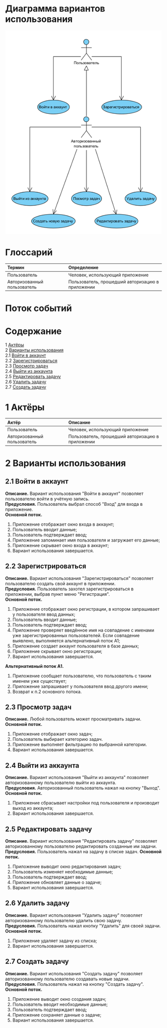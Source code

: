 # Диаграмма вариантов использования

![Диаграмма вариантов использования](images/use_case_diagram.png) 
  
# Глоссарий

| Термин | Определение |
|:--|:--|
| Пользователь | Человек, использующий приложение |
| Авторизованный пользователь | Пользователь, прошедший авторизацию в приложении |
  
# Поток событий 

# Содержание
1 [Актёры](#actors)  
2 [Варианты использования](#use_case)  
2.1 [Войти в аккаунт](#sign_in_to_your_account)  
2.2 [Зарегистрироваться](#sign_up)    
2.3 [Просмотр задач](#sign_in_as_visitor)  
2.4 [Выйти из аккаунта](#view_film_list)  
2.5 [Редактировать задачу](#find_film_in_list)  
2.6 [Удалить задачу](#find_film_info)  
2.7 [Создать задачу](#view_film_info)     

<a name="actors"/>

# 1 Актёры

| Актёр | Описание |
|:--|:--|
| Пользователь | Человек, использующий приложение |
| Авторизованный пользователь | Пользователь, прошедший авторизацию в приложении |

<a name="use_case"/>

# 2 Варианты использования

<a name="sign_in_to_your_account"/>

## 2.1 Войти в аккаунт

**Описание.** Вариант использования "Войти в аккаунт" позволяет пользователю войти в учётную запись.  
**Предусловия.** Пользователь выбрал способ "Вход" для входа в приложение.  
**Основной поток.**
1. Приложение отображает окно входа в аккаунт;
2. Пользователь вводит данные;
3. Пользователь подтверждает ввод;
4. Приложение запоминает имя пользователя и загружает его данные;
5. Приложение скрывает окно входа в аккаунт;
6. Вариант использования завершается.

<a name="sign_up"/>

## 2.2 Зарегистрироваться

**Описание.** Вариант использования "Зарегистрироваться" позволяет пользователю создать свой аккаунт в приложении.  
**Предусловия.** Пользователь захотел зарегистрироваться в приложении, выбрав пункт меню "Регистрация".  
**Основной поток.**
1. Приложение отображает окно регистрации, в котором запрашивает у пользователя ввод данных;
2. Пользователь вводит данные;
3. Пользователь подтверждает ввод;
4. Приложение проверяет введённое имя на совпадение с именами уже зарегистрированных пользователей. Если совпадение выявлено, выполняется альтернативный поток А1;
5. Приложение создает аккаунт пользователя в базе данных;
6. Приложение скрывает окно регистрации;
7. Вариант использования завершается.

**Альтернативный поток А1.**
1. Приложение сообщает пользователю, что пользователь с таким именем уже существует;
2. Приложение запрашивает у пользователя ввод другого имени;
3. Возврат к п.2 основного потока.

<a name="sign_in_as_visitor"/>

## 2.3 Просмотр задач

**Описание.** Любой пользователь может просматривать задачи.   
**Основной поток.**
1. Приложение отображает окно задач;
2. Пользователь выбирает категорию задач.
3. Приложение выполняет фильтрацию по выбранной категории.
4. Вариант использования завершается.

<a name="view_film_list"/>

## 2.4 Выйти из аккаунта

**Описание.** Вариант использования "Выйти из аккаунта" позволяет авторизованному пользователю выйти из аккаунта.  
**Предусловия.** Авторизованный пользователь нажал на кнопку "Выход".
**Основной поток.**
1. Приложение сбрасывает настройки под пользователя и производит выход из аккаунта;
2. Вариант использования завершается.

<a name="find_film_in_list"/>

## 2.5 Редактировать задачу

**Описание.** Вариант использования "Редактировать задачу" позволяет авторизованному пользователю редактировать созданные им задачи.  
**Предусловия.** Пользователь нажал на задачу в списке задач.
**Основной поток.**
1. Приложение выводит окно редактирования задач;
2. Пользователь изменяет необходимые данные;
3. Пользователь подтверждает ввод;
4. Приложение обновляет данные о задаче;
5. Вариант использования завершается.

<a name="find_film_info"/>

## 2.6 Удалить задачу

**Описание.** Вариант использования "Удалить задачу" позволяет авторизованному пользователю удалить свою задачу.  
**Предусловия.** Пользователь нажал кнопку "Удалить" для своей задачи.
**Основной поток.**
1. Приложение удаляет задачу из списка;
2. Вариант использования завершается.

<a name="view_film_info"/>

## 2.7 Создать задачу

**Описание.** Вариант использования "Создать задачу" позволяет авторизованному пользователю создавать новые задачи.  
**Предусловия.** Пользователь нажал на кнопку "Создать задачу".
**Основной поток.**
1. Приложение выводит окно создания задач;
2. Пользователь вводит необходимые данные;
3. Пользователь подтверждает ввод;
4. Приложение сохраняет данные о задаче;
5. Вариант использования завершается.

